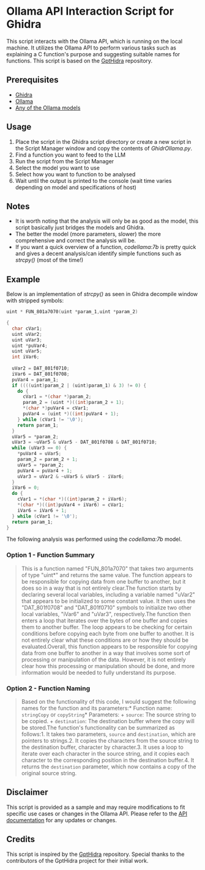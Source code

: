 # Ollama API Interaction Script for Ghidra

This script interacts with the Ollama API, which is running on the local machine. It utilizes the Ollama API to perform various tasks such as explaining a C function's purpose and suggesting suitable names for functions. This script is based on the [GptHidra](https://github.com/evyatar9/GptHidra) repository.

## Prerequisites

- [Ghidra](https://github.com/NationalSecurityAgency/ghidra)
- [Ollama](https://github.com/jmorganca/ollama)
- [Any of the Ollama models](https://ollama.ai/library)

## Usage

1. Place the script in the Ghidra script directory or create a new script in the Script Manager window and copy the contents of *GhidrOllama.py*.
2. Find a function you want to feed to the LLM
3. Run the script from the Script Manager
4. Select the model you want to use
5. Select how you want to function to be analysed
6. Wait until the output is printed to the console (wait time varies depending on model and specifications of host)

## Notes

- It is worth noting that the analysis will only be as good as the model, this script basically just bridges the models and Ghidra.
- The better the model (more parameters, slower) the more comprehensive and correct the analysis will be.
- If you want a quick overview of a function, *codellama:7b* is pretty quick and gives a decent analysis/can identify simple functions such as *strcpy()* (most of the time!)

## Example

Below is an implementation of *strcpy()* as seen in Ghidra decompile window with stripped symbols:

```c
uint * FUN_801a7070(uint *param_1,uint *param_2)

{
  char cVar1;
  uint uVar2;
  uint uVar3;
  uint *puVar4;
  uint uVar5;
  int iVar6;
  
  uVar2 = DAT_801f0710;
  iVar6 = DAT_801f0708;
  puVar4 = param_1;
  if ((((uint)param_2 | (uint)param_1) & 3) != 0) {
    do {
      cVar1 = *(char *)param_2;
      param_2 = (uint *)((int)param_2 + 1);
      *(char *)puVar4 = cVar1;
      puVar4 = (uint *)((int)puVar4 + 1);
    } while (cVar1 != '\0');
    return param_1;
  }
  uVar5 = *param_2;
  uVar3 = ~uVar5 & uVar5 - DAT_801f0708 & DAT_801f0710;
  while (uVar3 == 0) {
    *puVar4 = uVar5;
    param_2 = param_2 + 1;
    uVar5 = *param_2;
    puVar4 = puVar4 + 1;
    uVar3 = uVar2 & ~uVar5 & uVar5 - iVar6;
  }
  iVar6 = 0;
  do {
    cVar1 = *(char *)((int)param_2 + iVar6);
    *(char *)((int)puVar4 + iVar6) = cVar1;
    iVar6 = iVar6 + 1;
  } while (cVar1 != '\0');
  return param_1;
}
```

The following analysis was performed using the *codellama:7b* model.

### Option 1 - Function Summary

> This is a function named "FUN_801a7070" that takes two arguments of type "uint*" and returns the same value. The function appears to be responsible for copying data from one buffer to another, but it does so in a way that is not entirely clear.The function starts by declaring several local variables, including a variable named "uVar2" that appears to be initialized to some constant value. It then uses the "DAT_801f0708" and "DAT_801f0710" symbols to initialize two other local variables, "iVar6" and "uVar3", respectively.The function then enters a loop that iterates over the bytes of one buffer and copies them to another buffer. The loop appears to be checking for certain conditions before copying each byte from one buffer to another. It is not entirely clear what these conditions are or how they should be evaluated.Overall, this function appears to be responsible for copying data from one buffer to another in a way that involves some sort of processing or manipulation of the data. However, it is not entirely clear how this processing or manipulation should be done, and more information would be needed to fully understand its purpose.

### Option 2 - Function Naming

> Based on the functionality of this code, I would suggest the following names for the function and its parameters:* Function name: `stringCopy` or `copyString`* Parameters:	+ `source`: The source string to be copied.	+ `destination`: The destination buffer where the copy will be stored.The function's functionality can be summarized as follows:1. It takes two parameters, `source` and `destination`, which are pointers to strings.2. It copies the characters from the source string to the destination buffer, character by character.3. It uses a loop to iterate over each character in the source string, and it copies each character to the corresponding position in the destination buffer.4. It returns the `destination` parameter, which now contains a copy of the original source string.

## Disclaimer

This script is provided as a sample and may require modifications to fit specific use cases or changes in the Ollama API. Please refer to the [API documentation](https://github.com/jmorganca/ollama/blob/main/docs/api.md) for any updates or changes.

## Credits

This script is inspired by the [GptHidra](https://github.com/evyatar9/GptHidra) repository. Special thanks to the contributors of the GptHidra project for their initial work.

